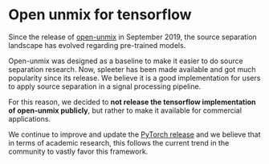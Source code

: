 # Open unmix for tensorflow

Since the release of [open-unmix](https://open.unmix.app) in September 2019, the source separation landscape has evolved regarding pre-trained models.

Open-unmix was designed as a baseline to make it easier to do source separation research. Now, spleeter has been made available and got much popularity since its release. We believe it is a good implementation for users to apply source separation in a signal processing pipeline.

For this reason, we decided to __not release the tensorflow implementation of open-unmix publicly__, but rather to make it available for commercial applications.

We continue to improve and update the [PyTorch release](https://github.com/sigsep/open-unmix-pytorch) and we believe that in terms of academic research, this follows the current trend in the community to vastly favor this framework.
